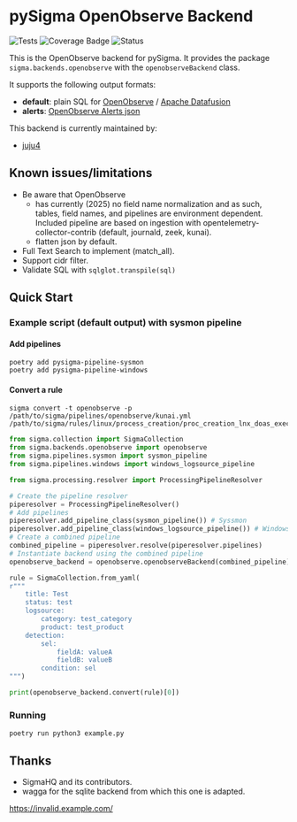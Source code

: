 # pySigma OpenObserve Backend

![Tests](https://github.com/juju4/pySigma-backend-openobserve/actions/workflows/test.yml/badge.svg)
![Coverage Badge](https://img.shields.io/endpoint?url=https://gist.githubusercontent.com/juju4/0240ecb4d64bacd96821052dafb731c0/raw/test.json)
![Status](https://img.shields.io/badge/Status-pre--release-orange)

This is the OpenObserve backend for pySigma. It provides the package `sigma.backends.openobserve` with the `openobserveBackend` class.

It supports the following output formats:

* **default**: plain SQL for [OpenObserve](https://openobserve.ai/docs/sql_reference/) / [Apache Datafusion](https://datafusion.apache.org/user-guide/sql/index.html)
* **alerts**: [OpenObserve Alerts json](https://YOURSERVER/swagger/#/Alerts/CreateAlert)

This backend is currently maintained by:

* [juju4](https://github.com/juju4/)

## Known issues/limitations

* Be aware that OpenObserve
  * has currently (2025) no field name normalization and as such, tables, field names, and pipelines are environment dependent. Included pipeline are based on ingestion with opentelemetry-collector-contrib (default, journald, zeek, kunai).
  * flatten json by default.
* Full Text Search to implement (match_all).
* Support cidr filter.
* Validate SQL with `sqlglot.transpile(sql)`

## Quick Start

### Example script (default output) with sysmon pipeline

#### Add pipelines

```shell
poetry add pysigma-pipeline-sysmon
poetry add pysigma-pipeline-windows
```

#### Convert a rule

```shell
sigma convert -t openobserve -p /path/to/sigma/pipelines/openobserve/kunai.yml /path/to/sigma/rules/linux/process_creation/proc_creation_lnx_doas_execution.yml
```

```python
from sigma.collection import SigmaCollection
from sigma.backends.openobserve import openobserve
from sigma.pipelines.sysmon import sysmon_pipeline
from sigma.pipelines.windows import windows_logsource_pipeline

from sigma.processing.resolver import ProcessingPipelineResolver

# Create the pipeline resolver
piperesolver = ProcessingPipelineResolver()
# Add pipelines
piperesolver.add_pipeline_class(sysmon_pipeline()) # Syssmon
piperesolver.add_pipeline_class(windows_logsource_pipeline()) # Windows
# Create a combined pipeline
combined_pipeline = piperesolver.resolve(piperesolver.pipelines)
# Instantiate backend using the combined pipeline
openobserve_backend = openobserve.openobserveBackend(combined_pipeline)

rule = SigmaCollection.from_yaml(
r"""
    title: Test
    status: test
    logsource:
        category: test_category
        product: test_product
    detection:
        sel:
            fieldA: valueA
            fieldB: valueB
        condition: sel
""")

print(openobserve_backend.convert(rule)[0])

```

### Running

```shell
poetry run python3 example.py
```

## Thanks

* SigmaHQ and its contributors.
* wagga for the sqlite backend from which this one is adapted.

<https://invalid.example.com/>
